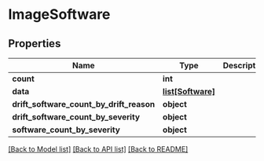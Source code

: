 # ImageSoftware

## Properties
Name | Type | Description | Notes
------------ | ------------- | ------------- | -------------
**count** | **int** |  | [optional] 
**data** | [**list[Software]**](Software.md) |  | [optional] 
**drift_software_count_by_drift_reason** | **object** |  | [optional] 
**drift_software_count_by_severity** | **object** |  | [optional] 
**software_count_by_severity** | **object** |  | [optional] 

[[Back to Model list]](../README.md#documentation-for-models) [[Back to API list]](../README.md#documentation-for-api-endpoints) [[Back to README]](../README.md)

